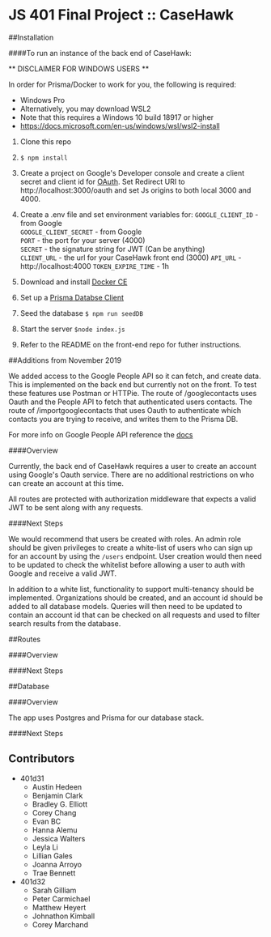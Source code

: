 # JS 401 Final Project :: CaseHawk

##Installation

####To run an instance of the back end of CaseHawk:

** DISCLAIMER FOR WINDOWS USERS **

In order for Prisma/Docker to work for you, the following is required:
- Windows Pro
- Alternatively, you may download WSL2
- Note that this requires a Windows 10 build 18917 or higher
- https://docs.microsoft.com/en-us/windows/wsl/wsl2-install

1. Clone this repo

2. `$ npm install`

3. Create a project on Google's Developer console and create a client secret and client id for [OAuth](https://developers.google.com/identity/protocols/OAuth2WebServer). Set Redirect URI to http://localhost:3000/oauth and set Js origins to both local 3000 and 4000.

4. Create a .env file and set environment variables for:
`GOOGLE_CLIENT_ID` - from Google  
`GOOGLE_CLIENT_SECRET` - from Google  
`PORT` - the port for your server (4000)  
`SECRET` - the signature string for JWT (Can be anything)   
`CLIENT_URL` - the url for your CaseHawk front end (3000)
`API_URL` - http://localhost:4000
`TOKEN_EXPIRE_TIME` - 1h

5. Download and install [Docker CE](https://docs.docker.com/v17.12/install/)

6. Set up a [Prisma Databse Client](https://www.prisma.io/docs/get-started/01-setting-up-prisma-new-database-JAVASCRIPT-a002/)

7. Seed the database `$ npm run seedDB`

8. Start the server `$node index.js`

9. Refer to the README on the front-end repo for futher instructions.

##Additions from November 2019

We added access to the Google People API so it can fetch, and create data. This is implemented on the back end but currently not on the front. To test these features use Postman or HTTPie. The route of /googlecontacts uses Oauth and the People API to fetch that authenticated users contacts. The route of /importgooglecontacts that uses Oauth to authenticate which contacts you are trying to receive, and writes them to the Prisma DB.

For more info on Google People API reference the [docs](https://developers.google.com/people/api/rest/v1/people)

####Overview

Currently, the back end of CaseHawk requires a user to create an account using Google's Oauth service.  There are no additional restrictions on who can create an account at this time. 

All routes are protected with authorization middleware that expects a valid JWT to be sent along with any requests.

####Next Steps

We would recommend that users be created with roles.  An admin role should be given privileges to create a white-list of users who can sign up for an account by using the `/users` endpoint. User creation would then need to be updated to check the whitelist before allowing a user to auth with Google and receive a valid JWT.

In addition to a white list, functionality to support multi-tenancy should be implemented.  Organizations should be created, and an account id should be added to all database models.  Queries will then need to be updated to contain an account id that can be checked on all requests and used to filter search results from the database.

##Routes

####Overview

####Next Steps

##Database

####Overview

The app uses Postgres and Prisma for our database stack. 

####Next Steps

## Contributors
- 401d31
    - Austin Hedeen
    - Benjamin Clark
    - Bradley G. Elliott
    - Corey Chang
    - Evan BC
    - Hanna Alemu
    - Jessica Walters
    - Leyla Li
    - Lillian Gales
    - Joanna Arroyo
    - Trae Bennett
- 401d32
    - Sarah Gilliam
    - Peter Carmichael
    - Matthew Heyert
    - Johnathon Kimball
    - Corey Marchand
